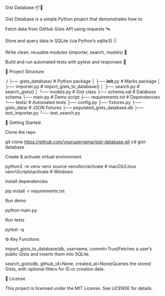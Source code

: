 Gist Database 📦🐍

Gist Database is a simple Python project that demonstrates how to:

Fetch data from GitHub Gists API using requests 🛰️

Store and query data in SQLite (via Python’s sqlite3) 🗄️

Write clean, reusable modules (importer, search, models) 🧩

Build and run automated tests with pytest and responses 🧪

📁 Project Structure

./
├── gists_database/       # Python package
│   ├── __init__.py       # Marks package
│   ├── importer.py       # import_gists_to_database()
│   ├── search.py         # search_gists()
│   └── models.py         # Gist class
├── schema.sql            # Database schema
├── main.py               # Demo script
├── requirements.txt      # Dependencies
└── tests/                # Automated tests
    ├── config.py
    ├── fixtures.py
    ├── gists_data/       # JSON fixtures
    ├── populated_gists_database.db
    ├── test_importer.py
    └── test_search.py

🚀 Getting Started

Clone the repo

git clone https://github.com/yourusername/gist-database.git
cd gist-database

Create & activate virtual environment

python3 -m venv venv
source venv/bin/activate   # macOS/Linux
venv\Scripts\activate    # Windows

Install dependencies

pip install -r requirements.txt

Run demo

python main.py

Run tests

pytest -q

⚙️ Key Functions

import_gists_to_database(db, username, commit=True)Fetches a user’s public Gists and inserts them into SQLite.

search_gists(db, github_id=None, created_at=None)Queries the stored Gists, with optional filters for ID or creation date.

📝 License

This project is licensed under the MIT License. See LICENSE for details.

